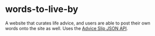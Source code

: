 # words-to-live-by
A website that curates life advice, and users are able to post their own words onto the site as well. Uses the [Advice Slip JSON API](https://api.adviceslip.com).
